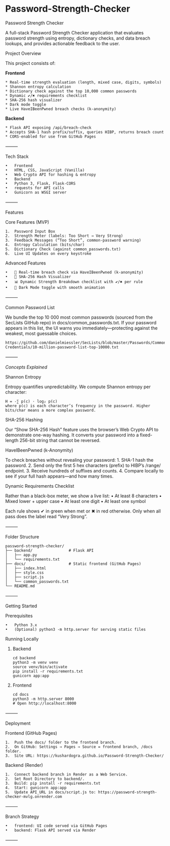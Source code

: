 # Password-Strength-Checker
Password Strength Checker

A full-stack Password Strength Checker application that evaluates password strength using entropy, dictionary checks, and data breach lookups, and provides actionable feedback to the user.

Project Overview

This project consists of:

**Frontend**

	* Real-time strength evaluation (length, mixed case, digits, symbols)
	* Shannon entropy calculation
	* Dictionary check against the top 10,000 common passwords
	* Dynamic ✔/✖ requirements checklist
	* SHA-256 hash visualizer
	* Dark mode toggle
	* Live HaveIBeenPwned breach checks (k-anonymity)

**Backend**


	* Flask API exposing /api/breach-check
	* Accepts SHA-1 hash prefix/suffix, queries HIBP, returns breach count
	* CORS-enabled for use from GitHub Pages
⸻

Tech Stack

	•	Frontend
	•	HTML, CSS, JavaScript (Vanilla)
	•	Web Crypto API for hashing & entropy
	•	Backend
	•	Python 3, Flask, Flask-CORS
	•	requests for API calls
	•	Gunicorn as WSGI server

⸻

Features

Core Features (MVP)

	1.	Password Input Box
	2.	Strength Meter (labels: Too Short → Very Strong)
	3.	Feedback Messages (“Too Short”, common-password warning)
	4.	Entropy Calculation (bits/char)
	5.	Dictionary Check (against common_passwords.txt)
	6.	Live UI Updates on every keystroke

Advanced Features

	•	🔄 Real-time breach check via HaveIBeenPwned (k-anonymity)
	•	🔐 SHA-256 Hash Visualizer
	•	📊 Dynamic Strength Breakdown checklist with ✔/✖ per rule
	•	🌙 Dark Mode toggle with smooth animation

⸻

Common Password List

We bundle the top 10 000 most common passwords (sourced from the SecLists GitHub repo) in docs/common_passwords.txt. If your password appears in this list, the UI warns you immediately—protecting against the weakest, most guessable choices.

	https://github.com/danielmiessler/SecLists/blob/master/Passwords/Common-Credentials/10-million-password-list-top-10000.txt

⸻

*Concepts Explained*

Shannon Entropy

Entropy quantifies unpredictability. We compute Shannon entropy per character:

	H = -∑ p(c) · log₂ p(c)
	where p(c) is each character’s frequency in the password. Higher bits/char means a more complex password.

SHA-256 Hashing

Our “Show SHA-256 Hash” feature uses the browser’s Web Crypto API to demonstrate one-way hashing. It converts your password into a fixed-length 256-bit string that cannot be reversed.

HaveIBeenPwned (k-Anonymity)

To check breaches without revealing your password:
	1.	SHA-1 hash the password.
	2.	Send only the first 5 hex characters (prefix) to HIBP’s /range/ endpoint.
	3.	Receive hundreds of suffixes and counts.
	4.	Compare locally to see if your full hash appears—and how many times.

Dynamic Requirements Checklist

Rather than a black-box meter, we show a live list:
	•	At least 8 characters
	•	Mixed lower + upper case
	•	At least one digit
	•	At least one symbol

Each rule shows ✔ in green when met or ✖ in red otherwise. Only when all pass does the label read “Very Strong”.

⸻

Folder Structure
	
	password-strength-checker/
	├── backend/                # Flask API
	│   ├── app.py
	│   └── requirements.txt
	├── docs/                   # Static frontend (GitHub Pages)
	│   ├── index.html
	│   ├── style.css
	│   ├── script.js
	│   └── common_passwords.txt
	└── README.md

⸻

Getting Started

Prerequisites

	•	Python 3.x
	•	(Optional) python3 -m http.server for serving static files

Running Locally
1.	Backend
   
		cd backend
		python3 -m venv venv
		source venv/bin/activate
		pip install -r requirements.txt
		gunicorn app:app

2.	Frontend

		cd docs
		python3 -m http.server 8000
		# Open http://localhost:8000

⸻

Deployment

Frontend (GitHub Pages)

	1.	Push the docs/ folder to the frontend branch.
	2.	On GitHub: Settings → Pages → Source = frontend branch, /docs folder.
	3.	Site URL: https://kushardogra.github.io/Password-Strength-Checker/


Backend (Render)

	1.	Connect backend branch in Render as a Web Service.
	2.	Set Root Directory to backend/.
	3.	Build: pip install -r requirements.txt
	4.	Start: gunicorn app:app
	5.	Update API_URL in docs/script.js to: https://password-strength-checker-mvlg.onrender.com

⸻

Branch Strategy

	•	frontend: UI code served via GitHub Pages
	•	backend: Flask API served via Render

⸻

